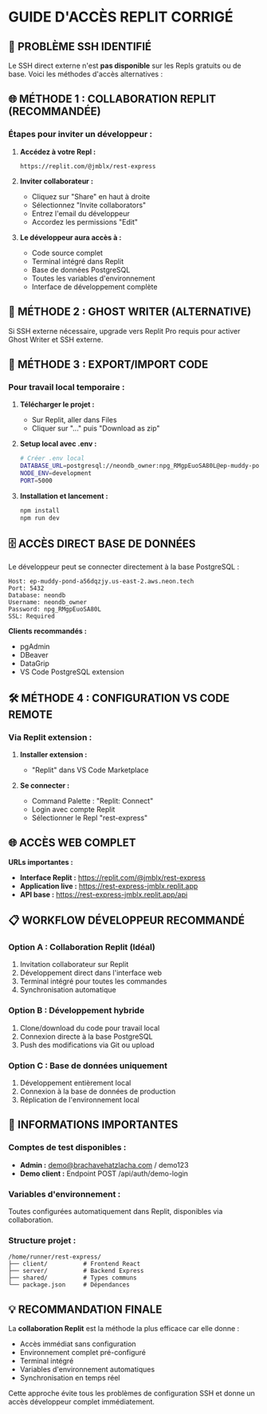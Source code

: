 # GUIDE D'ACCÈS REPLIT CORRIGÉ

## 🚨 PROBLÈME SSH IDENTIFIÉ

Le SSH direct externe n'est **pas disponible** sur les Repls gratuits ou de base. Voici les méthodes d'accès alternatives :

## 🌐 MÉTHODE 1 : COLLABORATION REPLIT (RECOMMANDÉE)

### Étapes pour inviter un développeur :

1. **Accédez à votre Repl :**
   ```
   https://replit.com/@jmblx/rest-express
   ```

2. **Inviter collaborateur :**
   - Cliquez sur "Share" en haut à droite
   - Sélectionnez "Invite collaborators"
   - Entrez l'email du développeur
   - Accordez les permissions "Edit"

3. **Le développeur aura accès à :**
   - Code source complet
   - Terminal intégré dans Replit
   - Base de données PostgreSQL
   - Toutes les variables d'environnement
   - Interface de développement complète

## 🔧 MÉTHODE 2 : GHOST WRITER (ALTERNATIVE)

Si SSH externe nécessaire, upgrade vers Replit Pro requis pour activer Ghost Writer et SSH externe.

## 📁 MÉTHODE 3 : EXPORT/IMPORT CODE

### Pour travail local temporaire :

1. **Télécharger le projet :**
   - Sur Replit, aller dans Files
   - Cliquer sur "..." puis "Download as zip"

2. **Setup local avec .env :**
   ```bash
   # Créer .env local
   DATABASE_URL=postgresql://neondb_owner:npg_RMgpEuoSA80L@ep-muddy-pond-a56dqzjy.us-east-2.aws.neon.tech/neondb?sslmode=require
   NODE_ENV=development
   PORT=5000
   ```

3. **Installation et lancement :**
   ```bash
   npm install
   npm run dev
   ```

## 🗄️ ACCÈS DIRECT BASE DE DONNÉES

Le développeur peut se connecter directement à la base PostgreSQL :

```
Host: ep-muddy-pond-a56dqzjy.us-east-2.aws.neon.tech
Port: 5432
Database: neondb
Username: neondb_owner
Password: npg_RMgpEuoSA80L
SSL: Required
```

**Clients recommandés :**
- pgAdmin
- DBeaver
- DataGrip
- VS Code PostgreSQL extension

## 🛠️ MÉTHODE 4 : CONFIGURATION VS CODE REMOTE

### Via Replit extension :

1. **Installer extension :**
   - "Replit" dans VS Code Marketplace

2. **Se connecter :**
   - Command Palette : "Replit: Connect"
   - Login avec compte Replit
   - Sélectionner le Repl "rest-express"

## 🌐 ACCÈS WEB COMPLET

**URLs importantes :**
- **Interface Replit :** https://replit.com/@jmblx/rest-express
- **Application live :** https://rest-express-jmblx.replit.app
- **API base :** https://rest-express-jmblx.replit.app/api

## 📋 WORKFLOW DÉVELOPPEUR RECOMMANDÉ

### Option A : Collaboration Replit (Idéal)
1. Invitation collaborateur sur Replit
2. Développement direct dans l'interface web
3. Terminal intégré pour toutes les commandes
4. Synchronisation automatique

### Option B : Développement hybride
1. Clone/download du code pour travail local
2. Connexion directe à la base PostgreSQL
3. Push des modifications via Git ou upload

### Option C : Base de données uniquement
1. Développement entièrement local
2. Connexion à la base de données de production
3. Réplication de l'environnement local

## 🔐 INFORMATIONS IMPORTANTES

### Comptes de test disponibles :
- **Admin :** demo@brachavehatzlacha.com / demo123
- **Demo client :** Endpoint POST /api/auth/demo-login

### Variables d'environnement :
Toutes configurées automatiquement dans Replit, disponibles via collaboration.

### Structure projet :
```
/home/runner/rest-express/
├── client/          # Frontend React
├── server/          # Backend Express
├── shared/          # Types communs
└── package.json     # Dépendances
```

## 💡 RECOMMANDATION FINALE

La **collaboration Replit** est la méthode la plus efficace car elle donne :
- Accès immédiat sans configuration
- Environnement complet pré-configuré
- Terminal intégré
- Variables d'environnement automatiques
- Synchronisation en temps réel

Cette approche évite tous les problèmes de configuration SSH et donne un accès développeur complet immédiatement.